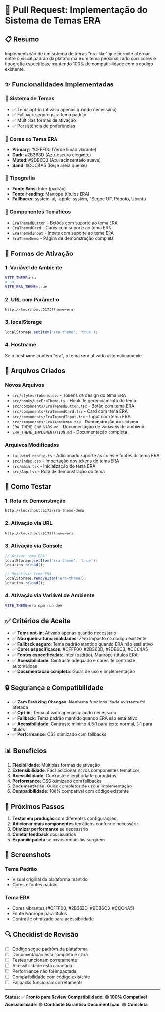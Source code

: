 # 🎨 Pull Request: Implementação do Sistema de Temas ERA

## 📋 Resumo

Implementação de um sistema de temas "era-like" que permite alternar entre o visual padrão da plataforma e um tema personalizado com cores e tipografia específicas, mantendo 100% de compatibilidade com o código existente.

## ✨ Funcionalidades Implementadas

### 🎨 **Sistema de Temas**
- ✅ Tema opt-in (ativado apenas quando necessário)
- ✅ Fallback seguro para tema padrão
- ✅ Múltiplas formas de ativação
- ✅ Persistência de preferências

### 🎯 **Cores do Tema ERA**
- **Primary**: #CFFF00 (Verde limão vibrante)
- **Dark**: #2B363D (Azul escuro elegante)  
- **Muted**: #9DB6C3 (Azul acinzentado suave)
- **Sand**: #CCC4A5 (Bege areia quente)

### 📝 **Tipografia**
- **Fonte Sans**: Inter (padrão)
- **Fonte Heading**: Manrope (títulos ERA)
- **Fallbacks**: system-ui, -apple-system, "Segoe UI", Roboto, Ubuntu

### 🔧 **Componentes Temáticos**
- `EraThemedButton` - Botões com suporte ao tema ERA
- `EraThemedCard` - Cards com suporte ao tema ERA
- `EraThemedInput` - Inputs com suporte ao tema ERA
- `EraThemeDemo` - Página de demonstração completa

## 🚀 Formas de Ativação

### 1. **Variável de Ambiente**
```bash
VITE_THEME=era
# ou
VITE_ERA_THEME=true
```

### 2. **URL com Parâmetro**
```
http://localhost:5173?theme=era
```

### 3. **localStorage**
```javascript
localStorage.setItem('era-theme', 'true');
```

### 4. **Hostname**
Se o hostname contém "era", o tema será ativado automaticamente.

## 📁 Arquivos Criados

### **Novos Arquivos**
- `src/styles/tokens.css` - Tokens de design do tema ERA
- `src/hooks/useEraTheme.ts` - Hook de gerenciamento do tema
- `src/components/EraThemedButton.tsx` - Botão com tema ERA
- `src/components/EraThemedCard.tsx` - Card com tema ERA
- `src/components/EraThemedInput.tsx` - Input com tema ERA
- `src/components/EraThemeDemo.tsx` - Demonstração do sistema
- `ERA_THEME_ENV_VARS.md` - Documentação de variáveis de ambiente
- `ERA_THEME_IMPLEMENTATION.md` - Documentação completa

### **Arquivos Modificados**
- `tailwind.config.ts` - Adicionado suporte às cores e fontes do tema ERA
- `src/index.css` - Importação dos tokens do tema ERA
- `src/main.tsx` - Inicialização do tema ERA
- `src/App.tsx` - Rota de demonstração do tema

## 🧪 Como Testar

### **1. Rota de Demonstração**
```
http://localhost:5173/era-theme-demo
```

### **2. Ativação via URL**
```
http://localhost:5173?theme=era
```

### **3. Ativação via Console**
```javascript
// Ativar tema ERA
localStorage.setItem('era-theme', 'true');
location.reload();

// Desativar tema ERA
localStorage.removeItem('era-theme');
location.reload();
```

### **4. Ativação via Variável de Ambiente**
```bash
VITE_THEME=era npm run dev
```

## ✅ Critérios de Aceite

- ✅ **Tema opt-in**: Ativado apenas quando necessário
- ✅ **Não quebra funcionalidades**: Zero impacto no código existente
- ✅ **Fallback seguro**: Tema padrão mantido quando ERA não está ativo
- ✅ **Cores especificadas**: #CFFF00, #2B363D, #9DB6C3, #CCC4A5
- ✅ **Fontes especificadas**: Inter (padrão), Manrope (títulos ERA)
- ✅ **Acessibilidade**: Contraste adequado e cores de contraste automáticas
- ✅ **Documentação completa**: Guias de uso e implementação

## 🔒 Segurança e Compatibilidade

- ✅ **Zero Breaking Changes**: Nenhuma funcionalidade existente foi afetada
- ✅ **Opt-in**: Tema ativado apenas quando necessário
- ✅ **Fallback**: Tema padrão mantido quando ERA não está ativo
- ✅ **Acessibilidade**: Contraste mínimo 4.5:1 para texto normal, 3:1 para títulos
- ✅ **Performance**: CSS otimizado com fallbacks

## 📊 Benefícios

1. **Flexibilidade**: Múltiplas formas de ativação
2. **Extensibilidade**: Fácil adicionar novos componentes temáticos
3. **Acessibilidade**: Contraste e legibilidade garantidos
4. **Performance**: CSS otimizado com fallbacks
5. **Documentação**: Guias completos de uso e implementação
6. **Compatibilidade**: 100% compatível com código existente

## 🎯 Próximos Passos

1. **Testar em produção** com diferentes configurações
2. **Adicionar mais componentes** temáticos conforme necessário
3. **Otimizar performance** se necessário
4. **Coletar feedback** dos usuários
5. **Expandir paleta** se novos requisitos surgirem

## 📸 Screenshots

### **Tema Padrão**
- Visual original da plataforma mantido
- Cores e fontes padrão

### **Tema ERA**
- Cores vibrantes (#CFFF00, #2B363D, #9DB6C3, #CCC4A5)
- Fonte Manrope para títulos
- Contraste otimizado para acessibilidade

## 🔍 Checklist de Revisão

- [ ] Código segue padrões da plataforma
- [ ] Documentação está completa e clara
- [ ] Testes funcionam corretamente
- [ ] Acessibilidade está garantida
- [ ] Performance não foi impactada
- [ ] Compatibilidade com código existente
- [ ] Fallbacks funcionam corretamente

---

**Status**: ✅ **Pronto para Review**
**Compatibilidade**: 🟢 **100% Compatível**
**Acessibilidade**: 🟢 **Contraste Garantido**
**Documentação**: 🟢 **Completa**






